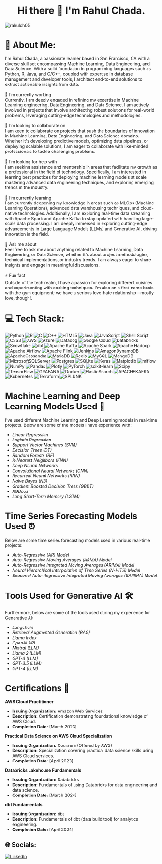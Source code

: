 <h1 align="center" style="font-size: 32px;">Hi there 👋 I'm Rahul Chada.</h1>

<p align="left"> <img src="https://komarev.com/ghpvc/?username=rahulch05&label=Profile%20views&color=0e75b6&style=flat-square" alt="rahulch05" /> </p>



# 💫 About Me:
I'm Rahul Chada, a passionate learner based in San Francisco, CA with a diverse skill set encompassing Machine Learning, Data Engineering, and Data Science. With a solid foundation in programming languages such as Python, R, Java, and C/C++, coupled with expertise in database management and developer tools, I architect end-to-end solutions to extract actionable insights from data.<br><br> 🚀 I’m currently working<br>Currently, I am deeply engaged in refining my expertise in Machine Learning engineering, Data Engineering, and Data Science. I am actively involved in projects that involve architecting robust solutions for real-world problems, leveraging cutting-edge technologies and methodologies.<br><br>🤝 I’m looking to collaborate on<br>I am keen to collaborate on projects that push the boundaries of innovation in Machine Learning, Data Engineering, and Data Science domains. Whether it's developing predictive models, optimizing data pipelines, or deploying scalable solutions, I am eager to collaborate with like-minded professionals to tackle challenging problems.<br><br>🙏 I’m looking for help with<br>I am seeking assistance and mentorship in areas that facilitate my growth as a professional in the field of technology. Specifically, I am interested in learning best practices for deploying machine learning models at scale, mastering advanced data engineering techniques, and exploring emerging trends in the industry.<br><br>🌱 I’m currently learning<br>I am currently deepening my knowledge in areas such as MLOps (Machine Learning Operations), advanced data warehousing techniques, and cloud-native technologies. Additionally, I am exploring real-time data streaming with Apache Spark and Apache Kafka to stay updated with handling large-scale data processing. I am deeply immersed in exploring cutting-edge advancements in Large Language Models (LLMs) and Generative AI, driving innovation in the field.<br><br>💬 Ask me about<br>Feel free to ask me about anything related to Machine Learning, Data Engineering, or Data Science, whether it's about project methodologies, technical implementations, or industry trends. I am always eager to share insights and engage in meaningful discussions.<br><br>⚡ Fun fact<br>Outside of the tech realm, I have a passion for exploring different cuisines and experimenting with cooking techniques. I'm also on a first-name basis with the gym equipment; we have a serious love-hate relationship—mostly love, though!.<br>

# 💻 Tech Stack:
![Python](https://img.shields.io/badge/python-3670A0?style=for-the-badge&logo=python&logoColor=ffdd54) ![R](https://img.shields.io/badge/r-%23276DC3.svg?style=for-the-badge&logo=r&logoColor=white) ![C](https://img.shields.io/badge/c-%2300599C.svg?style=for-the-badge&logo=c&logoColor=white) ![C++](https://img.shields.io/badge/c++-%2300599C.svg?style=for-the-badge&logo=c%2B%2B&logoColor=white) ![HTML5](https://img.shields.io/badge/html5-%23E34F26.svg?style=for-the-badge&logo=html5&logoColor=white) ![Java](https://img.shields.io/badge/java-%23ED8B00.svg?style=for-the-badge&logo=openjdk&logoColor=white) ![JavaScript](https://img.shields.io/badge/javascript-%23323330.svg?style=for-the-badge&logo=javascript&logoColor=%23F7DF1E) ![Shell Script](https://img.shields.io/badge/shell_script-%23121011.svg?style=for-the-badge&logo=gnu-bash&logoColor=white) ![CSS3](https://img.shields.io/badge/css3-%231572B6.svg?style=for-the-badge&logo=css3&logoColor=white) ![AWS](https://img.shields.io/badge/AWS-%23FF9900.svg?style=for-the-badge&logo=amazon-aws&logoColor=white) ![Azure](https://img.shields.io/badge/azure-%230072C6.svg?style=for-the-badge&logo=microsoftazure&logoColor=white) ![Datadog](https://img.shields.io/badge/datadog-%23632CA6.svg?style=for-the-badge&logo=datadog&logoColor=white) ![Google Cloud](https://img.shields.io/badge/GoogleCloud-%234285F4.svg?style=for-the-badge&logo=google-cloud&logoColor=white) ![Databricks](https://img.shields.io/badge/Databricks-FFCA28?style=for-the-badge&logo=databricks&logoColor=white) ![Snowflake](https://img.shields.io/badge/Snowflake-1589FF?style=for-the-badge&logo=snowflake&logoColor=white) ![dbt](https://img.shields.io/badge/dbt-FFCA28?style=for-the-badge&logo=dbt&logoColor=white) ![Apache Kafka](https://img.shields.io/badge/Apache%20Kafka-000?style=for-the-badge&logo=apachekafka) ![Apache Spark](https://img.shields.io/badge/Apache%20Spark-FDEE21?style=for-the-badge&logo=apachespark&logoColor=black) ![Apache Hadoop](https://img.shields.io/badge/Apache%20Hadoop-66CCFF?style=for-the-badge&logo=apachehadoop&logoColor=black) ![Apache Airflow](https://img.shields.io/badge/Apache%20Airflow-017CEE?style=for-the-badge&logo=Apache%20Airflow&logoColor=white) ![Apache Flink](https://img.shields.io/badge/Apache%20Flink-E6526F?style=for-the-badge&logo=Apache%20Flink&logoColor=white) ![Jenkins](https://img.shields.io/badge/jenkins-%232C5263.svg?style=for-the-badge&logo=jenkins&logoColor=white) ![AmazonDynamoDB](https://img.shields.io/badge/Amazon%20DynamoDB-4053D6?style=for-the-badge&logo=Amazon%20DynamoDB&logoColor=white) ![ApacheCassandra](https://img.shields.io/badge/cassandra-%231287B1.svg?style=for-the-badge&logo=apache-cassandra&logoColor=white) ![MariaDB](https://img.shields.io/badge/MariaDB-003545?style=for-the-badge&logo=mariadb&logoColor=white) ![Redis](https://img.shields.io/badge/redis-%23DD0031.svg?style=for-the-badge&logo=redis&logoColor=white) ![MySQL](https://img.shields.io/badge/mysql-%2300000f.svg?style=for-the-badge&logo=mysql&logoColor=white) ![MongoDB](https://img.shields.io/badge/MongoDB-%234ea94b.svg?style=for-the-badge&logo=mongodb&logoColor=white) ![MicrosoftSQLServer](https://img.shields.io/badge/Microsoft%20SQL%20Server-CC2927?style=for-the-badge&logo=microsoft%20sql%20server&logoColor=white) ![Postgres](https://img.shields.io/badge/postgres-%23316192.svg?style=for-the-badge&logo=postgresql&logoColor=white) ![SQLite](https://img.shields.io/badge/sqlite-%2307405e.svg?style=for-the-badge&logo=sqlite&logoColor=white) ![Keras](https://img.shields.io/badge/Keras-%23D00000.svg?style=for-the-badge&logo=Keras&logoColor=white) ![Matplotlib](https://img.shields.io/badge/Matplotlib-%23ffffff.svg?style=for-the-badge&logo=Matplotlib&logoColor=black) ![mlflow](https://img.shields.io/badge/mlflow-%23d9ead3.svg?style=for-the-badge&logo=numpy&logoColor=blue) ![NumPy](https://img.shields.io/badge/numpy-%23013243.svg?style=for-the-badge&logo=numpy&logoColor=white) ![Pandas](https://img.shields.io/badge/pandas-%23150458.svg?style=for-the-badge&logo=pandas&logoColor=white) ![Plotly](https://img.shields.io/badge/Plotly-%233F4F75.svg?style=for-the-badge&logo=plotly&logoColor=white) ![PyTorch](https://img.shields.io/badge/PyTorch-%23EE4C2C.svg?style=for-the-badge&logo=PyTorch&logoColor=white) ![scikit-learn](https://img.shields.io/badge/scikit--learn-%23F7931E.svg?style=for-the-badge&logo=scikit-learn&logoColor=white) ![Scipy](https://img.shields.io/badge/SciPy-%230C55A5.svg?style=for-the-badge&logo=scipy&logoColor=%white) ![TensorFlow](https://img.shields.io/badge/TensorFlow-%23FF6F00.svg?style=for-the-badge&logo=TensorFlow&logoColor=white) ![GRAFANA](https://img.shields.io/badge/grafana-F46800.svg?style=for-the-badge&logo=grafana&logoColor=white&color=%23F46800) ![Docker](https://img.shields.io/badge/docker-%230db7ed.svg?style=for-the-badge&logo=docker&logoColor=white) ![ElasticSearch](https://img.shields.io/badge/-ElasticSearch-005571?style=for-the-badge&logo=elasticsearch) ![APACHEKAFKA](https://img.shields.io/badge/apachekafka-231F20.svg?style=for-the-badge&logo=apachekafka&logoColor=white&color=%23231F20) ![Kubernetes](https://img.shields.io/badge/kubernetes-%23326ce5.svg?style=for-the-badge&logo=kubernetes&logoColor=white) ![Terraform](https://img.shields.io/badge/terraform-%235835CC.svg?style=for-the-badge&logo=terraform&logoColor=white) ![SPLUNK](https://img.shields.io/badge/splunk-000000.svg?style=for-the-badge&logo=splunk&color=%23000000)


# Machine Learning and Deep Learning Models Used 🤖

I've used different Machine Learning and Deep Learning models in real-time projects. Below are some of the models I have experience with:

- *Linear Regression*
- *Logistic Regression*
- *Support Vector Machines (SVM)*
- *Decision Trees (DT)*
- *Random Forests (RF)*
- *K-Nearest Neighbors (KNN)*
- *Deep Neural Networks*
- *Convolutional Neural Networks (CNN)*
- *Recurrent Neural Networks (RNN)*
- *Naive Bayes (NB)*
- *Gradient Boosted Decision Trees (GBDT)*
- *XGBoost*
- *Long Short-Term Memory (LSTM)*

# Time Series Forecasting Models Used ⏰

Below are some time series forecasting models used in various real-time projects:

- *Auto-Regressive (AR) Model*
- *Auto-Regressive Moving Averages (ARMA) Model*
- *Auto-Regressive Integrated Moving Averages (ARIMA) Model*
- *Neural Hierarchical Interpolation of Time Series (N-HiTS) Model*
- *Seasonal Auto-Regressive Integrated Moving Averages (SARIMA) Model*

# Tools Used for Generative AI 🛠️

Furthermore, below are some of the tools used during my experience for Generative AI:

- *Langchain*
- *Retrieval Augmented Generation (RAG)*
- *Llama Index*
- *OpenAI API*
- *Mixtral (LLM)*
- *Llama 2 (LLM)*
- *GPT-3 (LLM)*
- *GPT-3.5 (LLM)*
- *GPT-4 (LLM)*

# Certifications 📜

**AWS Cloud Practitioner**

- **Issuing Organization:** Amazon Web Services
- **Description:** Certification demonstrating foundational knowledge of AWS Cloud.
- **Completion Date:** [March 2023]

**Practical Data Science on AWS Cloud Specialization**

- **Issuing Organization:** Coursera (Offered by AWS)
- **Description:** Specialization covering practical data science skills using AWS Cloud services.
- **Completion Date:** [April 2023]

**Databricks Lakehouse Fundamentals**

- **Issuing Organization:** Databricks
- **Description:** Fundamentals of using Databricks for data engineering and data science.
- **Completion Date:** [March 2024]

**dbt Fundamentals**

- **Issuing Organization:** dbt
- **Description:** Fundamentals of dbt (data build tool) for analytics engineering.
- **Completion Date:** [April 2024]


## 🌐 Socials:
[![LinkedIn](https://img.shields.io/badge/LinkedIn-%230077B5.svg?logo=linkedin&logoColor=white)](https://linkedin.com/in/rahul-chada-178489154/) 

